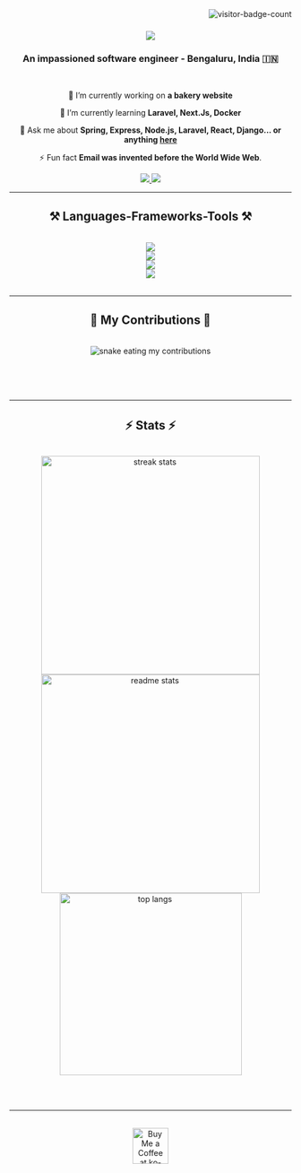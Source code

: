 <img align="right" src="https://visitor-badge.laobi.icu/badge?page_id=Sp4ngl3r.Sp4ngl3r"  alt="visitor-badge-count"/>

<h1 align="center">
    <img src="https://readme-typing-svg.herokuapp.com/?font=Space+Mono&weight=700&size=35&center=true&vCenter=true&width=500&height=70&duration=4000&lines=Hi+There!+👋;+I'm+Hemanth+Kumar!;" />
</h1>

<h3 align="center">An impassioned software engineer - Bengaluru, India 🇮🇳</h3>

<br/>

<div align="center">
 
 🔭 I’m currently working on **a bakery website**
 
 🌱 I’m currently learning **Laravel, Next.Js, Docker**

💬 Ask me about **Spring, Express, Node.js, Laravel, React, Django... or anything [here](https://github.com/Sp4ngl3r/Sp4ngl3r/issues)**

⚡ Fun fact **Email was invented before the World Wide Web**.

 </div>

 <div align="center"> 
  <a href="mailto:hemanth921941@gmail.com">
    <img src="https://img.shields.io/badge/Gmail-333333?style=for-the-badge&logo=gmail&logoColor=red" />
  </a>
  <a href="https://www.linkedin.com/in/hemanth-m-kumar" target="_blank">
    <img src="https://img.shields.io/badge/LinkedIn-0077B5?style=for-the-badge&logo=linkedin&logoColor=white" target="_blank" />
  </a>
<!--   
     <a href="https://salesp07.github.io" target="_blank">
     <img src="https://img.shields.io/badge/Portfolio-FF5722?style=for-the-badge&logo=todoist&logoColor=white" target="_blank" /> 
     </a>
     -->
</div>

 <hr/>
 
<h2 align="center">⚒️ Languages-Frameworks-Tools ⚒️</h2>
<br/>
<div align="center">
    <img src="https://skillicons.dev/icons?i=java,python,php,javascript,typescript,html,css"/><br>
    <img src="https://skillicons.dev/icons?i=laravel,spring,nodejs,django,express"/><br>
    <img src="https://skillicons.dev/icons?i=react,bootstrap,tailwind,vue,alpinejs,bun,nextjs"/><br>
    <img src="https://skillicons.dev/icons?i=docker,git,githubactions,aws,bash,jenkins,linux,maven,mysql,postgres,postman" /><br>
</div>

<br/>
<hr/>

<div align="center">
  <h2>🐍 My Contributions 🐍</h2>
  <br>
  <img alt="snake eating my contributions" src="https://raw.githubusercontent.com/humanbeeng/humanbeeng/output/github-contribution-grid-snake.svg" />
  
  <br/><br/><br/>
</div>

<hr/>

<h2 align="center">⚡ Stats ⚡</h2>
<br>
<div align=center>
  <img width=390 src="https://github-readme-streak-stats-salesp07.vercel.app/?user=salesp07&count_private=true&theme=react&border_radius=10" alt="streak stats"/>
  <img width=390 src="https://github-readme-stats-salesp07.vercel.app/api?username=salesp07&count_private=true&show_icons=true&theme=react&rank_icon=github&border_radius=10" alt="readme stats" />
  <br/>
  <img width=325 align="center" src="https://github-readme-stats-salesp07.vercel.app/api/top-langs/?username=salesp07&hide=HTML&langs_count=8&layout=compact&theme=react&border_radius=10&size_weight=0.5&count_weight=0.5&exclude_repo=github-readme-stats" alt="top langs" />
</div>

<br/><br/>

<hr/>

<br/>

<div align="center">
<a href='https://ko-fi.com/V7V4RAK9C' target='_blank'><img height='64' style='border:0px;height:64px;' src='https://storage.ko-fi.com/cdn/kofi1.png?v=3' border='0' alt='Buy Me a Coffee at ko-fi.com' /></a>
</div>

<br/>
